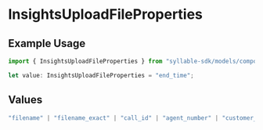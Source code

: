 # InsightsUploadFileProperties

## Example Usage

```typescript
import { InsightsUploadFileProperties } from "syllable-sdk/models/components";

let value: InsightsUploadFileProperties = "end_time";
```

## Values

```typescript
"filename" | "filename_exact" | "call_id" | "agent_number" | "customer_number" | "duration" | "start_time" | "end_time" | "created_at"
```